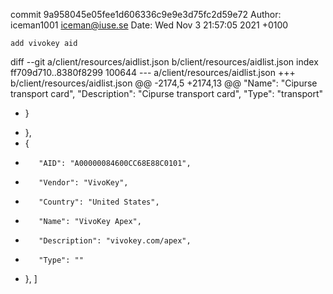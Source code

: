 commit 9a958045e05fee1d606336c9e9e3d75fc2d59e72
Author: iceman1001 <iceman@iuse.se>
Date:   Wed Nov 3 21:57:05 2021 +0100

    add vivokey aid

diff --git a/client/resources/aidlist.json b/client/resources/aidlist.json
index ff709d710..8380f8299 100644
--- a/client/resources/aidlist.json
+++ b/client/resources/aidlist.json
@@ -2174,5 +2174,13 @@
         "Name": "Cipurse transport card",
         "Description": "Cipurse transport card",
         "Type": "transport"
-    }
+    },
+    {
+        "AID": "A00000084600CC68E88C0101",
+        "Vendor": "VivoKey",
+        "Country": "United States",
+        "Name": "VivoKey Apex",
+        "Description": "vivokey.com/apex",
+        "Type": ""
+    },
 ]
